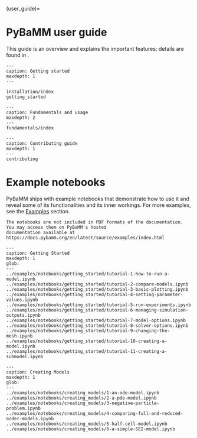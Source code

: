 (user_guide)=

# PyBaMM user guide

This guide is an overview and explains the important features;
details are found in [](api_docs).

```{toctree}
---
caption: Getting started
maxdepth: 1
---

installation/index
getting_started
```

```{toctree}
---
caption: Fundamentals and usage
maxdepth: 2
---
fundamentals/index
```

```{toctree}
---
caption: Contributing guide
maxdepth: 1
---
contributing
```

# Example notebooks

PyBaMM ships with example notebooks that demonstrate how to use it and reveal some of its
functionalities and its inner workings. For more examples, see the [Examples](../examples/index.rst) section.

```{only} latex
The notebooks are not included in PDF formats of the documentation. You may access them on PyBaMM's hosted
documentation available at https://docs.pybamm.org/en/latest/source/examples/index.html
```

```{nbgallery}
---
caption: Getting Started
maxdepth: 1
glob:
---
../examples/notebooks/getting_started/tutorial-1-how-to-run-a-model.ipynb
../examples/notebooks/getting_started/tutorial-2-compare-models.ipynb
../examples/notebooks/getting_started/tutorial-3-basic-plotting.ipynb
../examples/notebooks/getting_started/tutorial-4-setting-parameter-values.ipynb
../examples/notebooks/getting_started/tutorial-5-run-experiments.ipynb
../examples/notebooks/getting_started/tutorial-6-managing-simulation-outputs.ipynb
../examples/notebooks/getting_started/tutorial-7-model-options.ipynb
../examples/notebooks/getting_started/tutorial-8-solver-options.ipynb
../examples/notebooks/getting_started/tutorial-9-changing-the-mesh.ipynb
../examples/notebooks/getting_started/tutorial-10-creating-a-model.ipynb
../examples/notebooks/getting_started/tutorial-11-creating-a-submodel.ipynb
```

```{nbgallery}
---
caption: Creating Models
maxdepth: 1
glob:
---
../examples/notebooks/creating_models/1-an-ode-model.ipynb
../examples/notebooks/creating_models/2-a-pde-model.ipynb
../examples/notebooks/creating_models/3-negative-particle-problem.ipynb
../examples/notebooks/creating_models/4-comparing-full-and-reduced-order-models.ipynb
../examples/notebooks/creating_models/5-half-cell-model.ipynb
../examples/notebooks/creating_models/6-a-simple-SEI-model.ipynb
```
